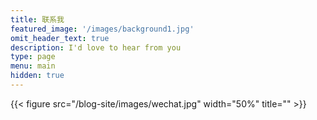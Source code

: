 ```yaml
---
title: 联系我
featured_image: '/images/background1.jpg'
omit_header_text: true
description: I'd love to hear from you
type: page
menu: main
hidden: true
---
```



<!-- This is an example of a custom shortcode that you can put right into your content. You will need to add a form action to the shortcode to make it work. Check out [Formspree](https://formspree.io/) for a simple, free form service.

{{< form-contact action="<https://example.com>"  >}} -->

{{< figure src="/blog-site/images/wechat.jpg" width="50%" title="" >}}

<!-- ![wechat](/images/wechat.jpg) -->
